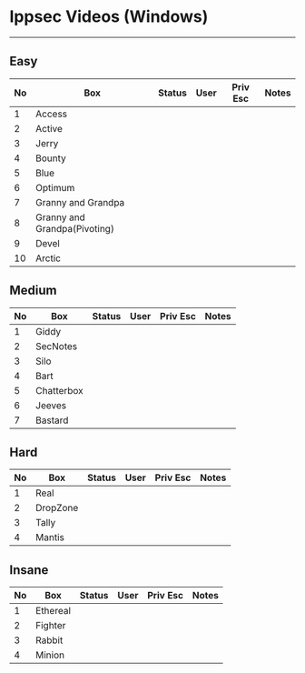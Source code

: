 # Ippsec Videos (Windows)

___

## Easy

| No   | Box                          | Status | User | Priv Esc | Notes |
| ---- | ---------------------------- | ------ | ---- | -------- | ----- |
| 1    | Access                       |        |      |          |       |
| 2    | Active                       |        |      |          |       |
| 3    | Jerry                        |        |      |          |       |
| 4    | Bounty                       |        |      |          |       |
| 5    | Blue                         |        |      |          |       |
| 6    | Optimum                      |        |      |          |       |
| 7    | Granny and Grandpa           |        |      |          |       |
| 8    | Granny and Grandpa(Pivoting) |        |      |          |       |
| 9    | Devel                        |        |      |          |       |
| 10   | Arctic                       |        |      |          |       |



## Medium

| No   | Box        | Status | User | Priv Esc | Notes |
| ---- | ---------- | ------ | ---- | -------- | ----- |
| 1    | Giddy      |        |      |          |       |
| 2    | SecNotes   |        |      |          |       |
| 3    | Silo       |        |      |          |       |
| 4    | Bart       |        |      |          |       |
| 5    | Chatterbox |        |      |          |       |
| 6    | Jeeves     |        |      |          |       |
| 7    | Bastard    |        |      |          |       |


## Hard

| No   | Box      | Status | User | Priv Esc | Notes |
| ---- | -------- | ------ | ---- | -------- | ----- |
| 1    | Real     |        |      |          |       |
| 2    | DropZone |        |      |          |       |
| 3    | Tally    |        |      |          |       |
| 4    | Mantis   |        |      |          |       |


## Insane

| No   | Box      | Status | User | Priv Esc | Notes |
| ---- | -------- | ------ | ---- | -------- | ----- |
| 1    | Ethereal |        |      |          |       |
| 2    | Fighter  |        |      |          |       |
| 3    | Rabbit   |        |      |          |       |
| 4    | Minion   |        |      |          |       |